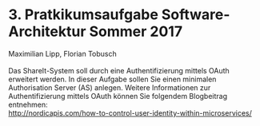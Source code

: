 # 3. Pratkikumsaufgabe Software-Architektur Sommer 2017 #
 
Maximilian Lipp, Florian Tobusch<br /><br />
Das ShareIt-System soll durch eine Authentifizierung mittels OAuth erweitert werden. In dieser Aufgabe sollen Sie einen minimalen Authorisation Server (AS) anlegen. Weitere Informationen zur Authentifizierung mittels OAuth können Sie folgendem Blogbeitrag entnehmen:<br />http://nordicapis.com/how-to-control-user-identity-within-microservices/
